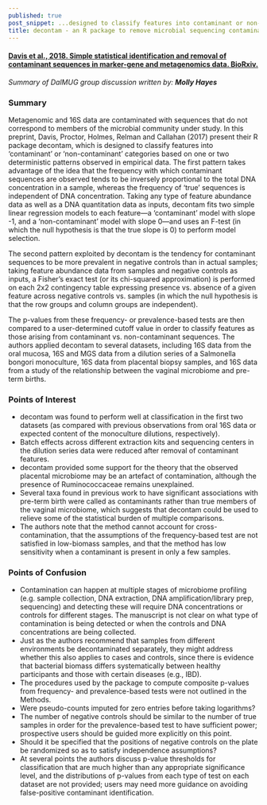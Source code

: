 ```yaml
---
published: true
post_snippet: ...designed to classify features into contaminant or non-contaminant categories based on one or two deterministic patterns observed in empirical data
title: decontam - an R package to remove microbial sequencing contaminants
---
```


#### [Davis et al., 2018. Simple statistical identification and removal of contaminant sequences in marker-gene and metagenomics data. BioRxiv.](https://www.biorxiv.org/content/early/2017/11/17/221499)

_Summary of DalMUG group discussion written by:
**Molly Hayes**_

### Summary
Metagenomic and 16S data are contaminated with sequences that do not correspond to members of the microbial community under study. In this preprint, Davis, Proctor, Holmes, Relman and Callahan (2017) present their R package decontam, which is designed to classify features into ‘contaminant’ or ‘non-contaminant’ categories based on one or two deterministic patterns observed in empirical data. The first pattern takes advantage of the idea  that the frequency with which contaminant sequences are observed tends to be inversely proportional to the total DNA concentration in a sample, whereas the frequency of ‘true’ sequences is independent of DNA concentration. Taking any type of feature abundance data as well as a DNA quantitation data as inputs, decontam fits two simple linear regression models to each feature—a ‘contaminant’ model with slope -1, and a ‘non-contaminant’ model with slope 0—and uses an F-test (in which the null hypothesis is that the true slope is 0) to perform model selection. 

The second pattern exploited by decontam is the tendency for contaminant sequences to be more prevalent in negative controls than in actual samples; taking feature abundance data from samples and negative controls as inputs, a Fisher’s exact test (or its chi-squared approximation) is performed on each 2x2 contingency table expressing presence vs. absence of a given feature across negative controls vs. samples (in which the null hypothesis is that the row groups and column groups are independent). 

The p-values from these frequency- or prevalence-based tests are then compared to a user-determined cutoff value in order to classify features as those arising from contaminant vs. non-contaminant sequences. The authors applied decontam to several datasets, including 16S data from the oral mucosa, 16S and MGS data from a dilution series of a Salmonella bongori monoculture, 16S data from placental biopsy samples, and 16S data from a study of the relationship between the vaginal microbiome and pre-term births. 


### Points of Interest
* decontam was found to perform well at classification in the first two datasets (as compared with previous observations from oral 16S data or expected content of the monoculture dilutions, respectively).
* Batch effects across different extraction kits and sequencing centers in the dilution series data were reduced after removal of contaminant features.
* decontam provided some support for the theory that the observed placental microbiome may be an artefact of contamination, although the presence of Ruminococcaceae remains unexplained.
* Several taxa found in previous work to have significant associations with pre-term birth were called as contaminants rather than true members of the vaginal microbiome, which suggests that decontam could be used to relieve some of the statistical burden of multiple comparisons.
* The authors note that the method cannot account for cross-contamination, that the assumptions of the frequency-based test are not satisfied in low-biomass samples, and that the method has low sensitivity when a contaminant is present in only a few samples.


### Points of Confusion
* Contamination can happen at multiple stages of microbiome profiling (e.g. sample collection, DNA extraction, DNA amplification/library prep, sequencing) and detecting these will require DNA concentrations or controls for different stages. The manuscript is not clear on what type of contamination is being detected or when the controls and DNA concentrations are being collected.
* Just as the authors recommend that samples from different environments be decontaminated separately, they might address whether this also applies to cases and controls, since there is evidence that bacterial biomass differs systematically between healthy participants and those with certain diseases (e.g., IBD).
* The procedures used by the package to compute composite p-values from frequency- and prevalence-based tests were not outlined in the Methods.
* Were pseudo-counts imputed for zero entries before taking logarithms?
* The number of negative controls should be similar to the number of true samples in order for the prevalence-based test to have sufficient power; prospective users should be guided more explicitly on this point.
* Should it be specified that the positions of negative controls on the plate be randomized so as to satisfy independence assumptions? 
* At several points the authors discuss p-value thresholds for classification that are much higher than any appropriate significance level, and the distributions of p-values from each type of test on each dataset are not provided; users may need more guidance on avoiding false-positive contaminant identification.


